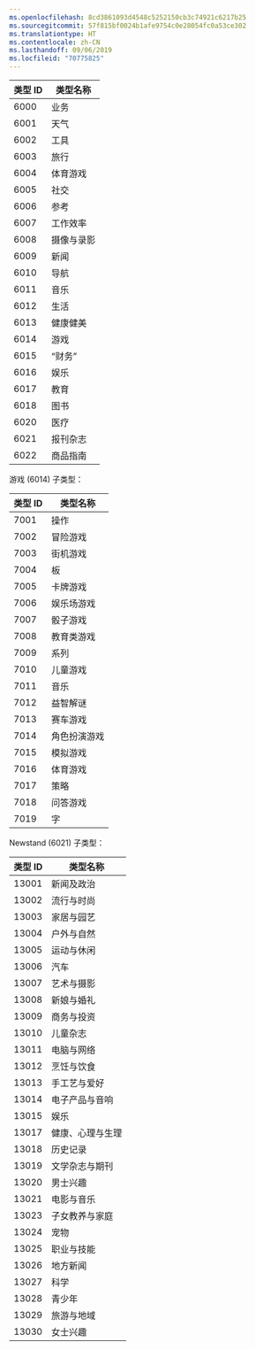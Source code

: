```yaml
---
ms.openlocfilehash: 8cd3861093d4548c5252150cb3c74921c6217b25
ms.sourcegitcommit: 57f815bf0024b1afe9754c0e28054fc0a53ce302
ms.translationtype: HT
ms.contentlocale: zh-CN
ms.lasthandoff: 09/06/2019
ms.locfileid: "70775825"
---
```

|类型 ID|类型名称|
|---|---|
|6000|业务|
|6001|天气|
|6002|工具|
|6003|旅行|
|6004|体育游戏|
|6005|社交|
|6006|参考|
|6007|工作效率|
|6008|摄像与录影|
|6009|新闻|
|6010|导航|
|6011|音乐|
|6012|生活|
|6013|健康健美|
|6014|游戏|
|6015|“财务”|
|6016|娱乐|
|6017|教育|
|6018|图书|
|6020|医疗|
|6021|报刊杂志|
|6022|商品指南|

游戏 (6014) 子类型：

|类型 ID|类型名称|
|---|---|
|7001|操作|
|7002|冒险游戏|
|7003|街机游戏|
|7004|板|
|7005|卡牌游戏|
|7006|娱乐场游戏|
|7007|骰子游戏|
|7008|教育类游戏|
|7009|系列|
|7010|儿童游戏|
|7011|音乐|
|7012|益智解谜|
|7013|赛车游戏|
|7014|角色扮演游戏|
|7015|模拟游戏|
|7016|体育游戏|
|7017|策略|
|7018|问答游戏|
|7019|字|

Newstand (6021) 子类型：

|类型 ID|类型名称|
|---|---|
|13001|新闻及政治|
|13002|流行与时尚|
|13003|家居与园艺|
|13004|户外与自然|
|13005|运动与休闲|
|13006|汽车|
|13007|艺术与摄影|
|13008|新娘与婚礼|
|13009|商务与投资|
|13010|儿童杂志|
|13011|电脑与网络|
|13012|烹饪与饮食|
|13013|手工艺与爱好|
|13014|电子产品与音响|
|13015|娱乐|
|13017|健康、心理与生理|
|13018|历史记录|
|13019|文学杂志与期刊|
|13020|男士兴趣|
|13021|电影与音乐|
|13023|子女教养与家庭|
|13024|宠物|
|13025|职业与技能|
|13026|地方新闻|
|13027|科学|
|13028|青少年|
|13029|旅游与地域|
|13030|女士兴趣|
